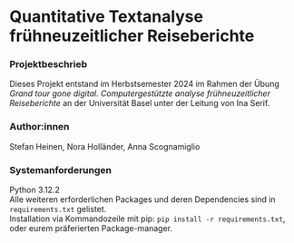 # Quantitative Textanalyse frühneuzeitlicher Reiseberichte

### Projektbeschrieb
Dieses Projekt entstand im Herbstsemester 2024 im Rahmen der Übung _Grand tour gone digital. Computergestützte analyse frühneuzeitlicher Reiseberichte_ an der Universität Basel unter der Leitung von Ina Serif.
### Author:innen
Stefan Heinen, Nora Holländer, Anna Scognamiglio
### Systemanforderungen
Python 3.12.2 <br>
Alle weiteren erforderlichen Packages und deren Dependencies sind in `requirements.txt` gelistet. <br>
Installation via Kommandozeile mit pip: `pip install -r requirements.txt`, oder eurem präferierten Package-manager. 

